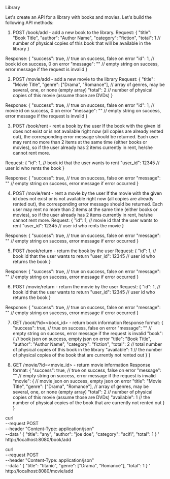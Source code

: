 Library

Let's create an API for a library with books and movies. Let's build the following API methods:

1. POST /book/add - add a new book to the library.
Request:
{
  "title": "Book Title",
  "author": "Author Name",
  "category": "fiction",
  "total": 1               // number of physical copies of this book that will be available in the library
}

Response:
{
  "success": true,          // true on success, false on error
  "id": 1,                  // book id on success, 0 on error
  "message": ""             // empty string on success, error message if the request is invalid
}


2. POST /movie/add - add a new movie to the library
Request:
{
  "title": "Movie Title",
  "genre": ["Drama", "Romance"],  // array of genres, may be several, one, or none (empty array)
  "total": 2                      // number of physical copies of this movie (assume those are DVDs)
}

Response:
{
  "success": true,                // true on success, false on error
  "id": 1,                        // movie id on success, 0 on error
  "message": ""                   // empty string on success, error message if the request is invalid
}

3. POST /book/rent - rent a book by the user
If the book with the given id does not exist or is not available right now (all copies are already rented out), the corresponding error message should be returned.
Each user may rent no more than 2 items at the same time (either books or movies), so if the user already has 2 items currently in rent, he/she cannot rent more.

Request:
{
  "id": 1,                        // book id that the user wants to rent
  "user_id": 12345                // user id who rents the book
}

Response:
{
  "success": true,                // true on success, false on error
  "message": ""                   // empty string on success, error message if error occurred
}

4. POST /movie/rent - rent a movie by the user
If the movie with the given id does not exist or is not available right now (all copies are already rented out), the corresponding error message should be returned.
Each user may rent no more than 2 items at the same time (either books or movies), so if the user already has 2 items currently in rent, he/she cannot rent more.
Request:
{
  "id": 1,                        // movie id that the user wants to rent
  "user_id": 12345                // user id who rents the movie
}

Response:
{
  "success": true,                // true on success, false on error
  "message": ""                   // empty string on success, error message if error occurred
}

5. POST /book/return - return the book by the user
Request:
{
  "id": 1,                        // book id that the user wants to return
  "user_id": 12345                // user id who returns the book
}

Response:
{
  "success": true,                // true on success, false on error
  "message": ""                   // empty string on success, error message if error occurred
}

6. POST /movie/return - return the movie by the user
Request:
{
  "id": 1,                        // book id that the user wants to return
  "user_id": 12345                // user id who returns the book
}

Response:
{
  "success": true,                // true on success, false on error
  "message": ""                   // empty string on success, error message if error occurred
}

7. GET /book/?id=<book_id> - return book information
Response format:
{
  "success": true,                // true on success, false on error
  "message": ""                   // empty string on success, error message if the request is invalid
  "book": {                       // book json on success, empty json on error
    "title": "Book Title",
    "author": "Author Name",
    "category": "fiction",
    "total": 2 // total number of physical copies of this book in the library
    "available": 1 // the number of physical copies of the book that are currently not rented out
  }
}

8. GET /movie/?id=<movie_id> - return movie information
Response format:
{
  "success": true,                  // true on success, false on error
  "message": ""                     // empty string on success, error message if the request is invalid
  "movie": {                        // movie json on success, empty json on error
    "title": "Movie Title",
    "genre": ["Drama", "Romance"],  // array of genres, may be several, one, or none (empty array)
    "total": 2                      // number of physical copies of this movie (assume those are DVDs)
    "available": 1                  // the number of physical copies of the book that are currently not rented out
  }
}






curl \
--request POST \
--header "Content-Type: application/json" \
--data '
{
   "title": "any",
   "author":  "joe doe",
   "category": "scifi",
   "total": 1
}
' http://localhost:8080/book/add


curl \
--request POST \
--header "Content-Type: application/json" \
--data '
{
   "title": "titanic",
   "genre": ["Drama", "Romance"],
   "total": 1
}
' http://localhost:8080/movie/add



